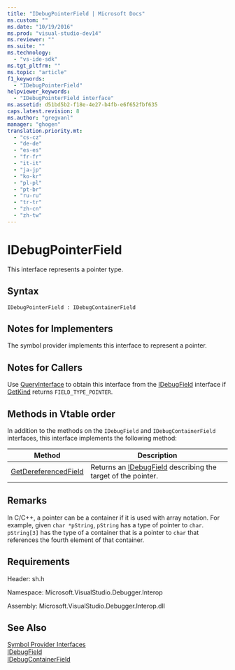 ```yaml
---
title: "IDebugPointerField | Microsoft Docs"
ms.custom: ""
ms.date: "10/19/2016"
ms.prod: "visual-studio-dev14"
ms.reviewer: ""
ms.suite: ""
ms.technology: 
  - "vs-ide-sdk"
ms.tgt_pltfrm: ""
ms.topic: "article"
f1_keywords: 
  - "IDebugPointerField"
helpviewer_keywords: 
  - "IDebugPointerField interface"
ms.assetid: d51bd5b2-f18e-4e27-b4fb-e6f652fbf635
caps.latest.revision: 8
ms.author: "gregvanl"
manager: "ghogen"
translation.priority.mt: 
  - "cs-cz"
  - "de-de"
  - "es-es"
  - "fr-fr"
  - "it-it"
  - "ja-jp"
  - "ko-kr"
  - "pl-pl"
  - "pt-br"
  - "ru-ru"
  - "tr-tr"
  - "zh-cn"
  - "zh-tw"
---
```

# IDebugPointerField
This interface represents a pointer type.  
  
## Syntax  
  
```  
IDebugPointerField : IDebugContainerField  
```  
  
## Notes for Implementers  
 The symbol provider implements this interface to represent a pointer.  
  
## Notes for Callers  
 Use [QueryInterface](../Topic/QueryInterface.md) to obtain this interface from the [IDebugField](../extensibility/idebugfield.md) interface if [GetKind](../extensibility/idebugfield--getkind.md) returns `FIELD_TYPE_POINTER`.  
  
## Methods in Vtable order  
 In addition to the methods on the `IDebugField` and `IDebugContainerField` interfaces, this interface implements the following method:  
  
|Method|Description|  
|------------|-----------------|  
|[GetDereferencedField](../extensibility/idebugpointerfield--getdereferencedfield.md)|Returns an [IDebugField](../extensibility/idebugfield.md) describing the target of the pointer.|  
  
## Remarks  
 In C/C++, a pointer can be a container if it is used with array notation. For example, given `char *pString`, `pString` has a type of pointer to `char`. `pString[3]` has the type of a container that is a pointer to `char` that references the fourth element of that container.  
  
## Requirements  
 Header: sh.h  
  
 Namespace: Microsoft.VisualStudio.Debugger.Interop  
  
 Assembly: Microsoft.VisualStudio.Debugger.Interop.dll  
  
## See Also  
 [Symbol Provider Interfaces](../extensibility/symbol-provider-interfaces.md)   
 [IDebugField](../extensibility/idebugfield.md)   
 [IDebugContainerField](../extensibility/idebugcontainerfield.md)